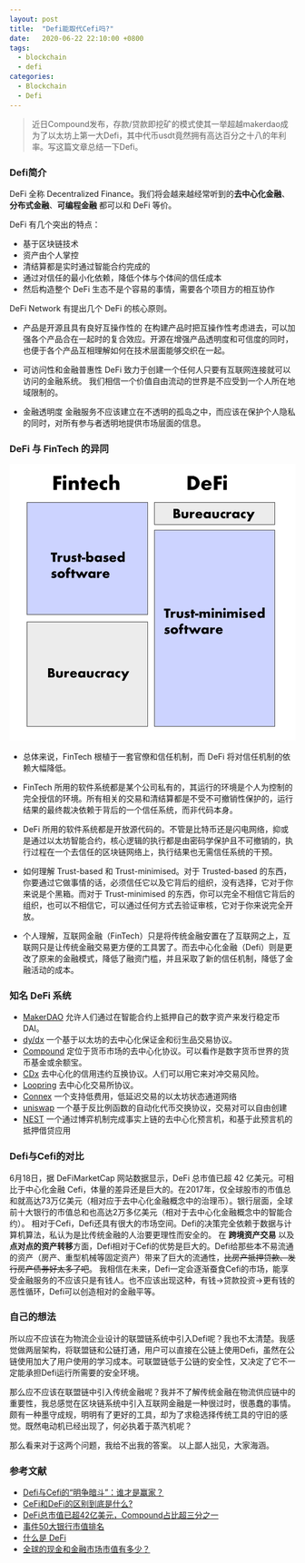 ```yaml
---
layout: post
title:  "Defi能取代Cefi吗?"
date:   2020-06-22 22:10:00 +0800
tags:
  - blockchain
  - defi
categories:
  - Blockchain
  - Defi
---
```

> 近日Compound发布，存款/贷款即挖矿的模式使其一举超越makerdao成为了以太坊上第一大Defi，其中代币usdt竟然拥有高达百分之十八的年利率。写这篇文章总结一下Defi。 

### Defi简介
DeFi 全称 Decentralized Finance。我们将会越来越经常听到的**去中心化金融**、**分布式金融**、**可编程金融** 都可以和 DeFi 等价。

DeFi 有几个突出的特点：

+ 基于区块链技术
+ 资产由个人掌控
+ 清结算都是实时通过智能合约完成的
+ 通过对信任的最小化依赖，降低个体与个体间的信任成本
+ 然后构造整个 DeFi 生态不是个容易的事情，需要各个项目方的相互协作

DeFi Network 有提出几个 DeFi 的核心原则。
+ 产品是开源且具有良好互操作性的
在构建产品时把互操作性考虑进去，可以加强各个产品合在一起时的复合效应。开源在增强产品透明度和可信度的同时，也便于各个产品互相理解如何在技术层面能够交织在一起。

+ 可访问性和金融普惠性
DeFi 致力于创建一个任何人只要有互联网连接就可以访问的金融系统。 我们相信一个价值自由流动的世界是不应受到一个人所在地域限制的。

+ 金融透明度
金融服务不应该建立在不透明的孤岛之中，而应该在保护个人隐私的同时，对所有参与者透明地提供市场层面的信息。

### DeFi 与 FinTech 的异同
![DeFi 与 FinTech 的异同](../_pic/defi&&fintech.png)
+ 总体来说，FinTech 根植于一套官僚和信任机制，而 DeFi 将对信任机制的依赖大幅降低。

+ FinTech 所用的软件系统都是某个公司私有的，其运行的环境是个人为控制的完全授信的环境。所有相关的交易和清结算都是不受不可撤销性保护的，运行结果的最终裁决依赖于背后的一个信任系统，而非代码本身。

+ DeFi 所用的软件系统都是开放源代码的。不管是比特币还是闪电网络，抑或是通过以太坊智能合约，核心逻辑的执行都是由密码学保护且不可撤销的，执行过程在一个去信任的区块链网络上，执行结果也无需信任系统的干预。

+ 如何理解 Trust-based 和 Trust-minimised。对于 Trusted-based 的东西，你要通过它做事情的话，必须信任它以及它背后的组织，没有选择，它对于你来说是个黑箱。而对于 Trust-minimised 的东西，你可以完全不相信它背后的组织，也可以不相信它，可以通过任何方式去验证审核，它对于你来说完全开放。

+ 个人理解，互联网金融（FinTech）只是将传统金融安置在了互联网之上，互联网只是让传统金融交易更方便的工具罢了。而去中心化金融（Defi）则是更改了原来的金融模式，降低了融资门槛，并且采取了新的信任机制，降低了金融活动的成本。

### 知名 DeFi 系统
+ [MakerDAO](https://makerdao.com/) 允许人们通过在智能合约上抵押自己的数字资产来发行稳定币 DAI。
+ [dy/dx](https://dydx.exchange/) 一个基于以太坊的去中心化保证金和衍生品交易协议。
+ [Compound](https://compound.finance/) 定位于货币市场的去中心化协议。可以看作是数字货币世界的货币基金或余额宝。
+ [CDx](https://cdxproject.com/) 去中心化的信用违约互换协议。人们可以用它来对冲交易风险。
+ [Loopring](https://loopring.org/) 去中心化交易所协议。
+ [Connex](https://connext.network/) 一个支持低费用，低延迟交易的以太坊状态通道网络
+ [uniswap](https://uniswap.io/) 一个基于反比例函数的自动化代币交换协议，交易对可以自由创建
+ [NEST](https://nestdapp.io/) 一个通过博弈机制完成事实上链的去中心化预言机，和基于此预言机的抵押借贷应用

### Defi与Cefi的对比
6月18日，据 DeFiMarketCap 网站数据显示，DeFi 总市值已超 42 亿美元。可相比于中心化金融 Cefi，体量的差异还是巨大的。在2017年，仅全球股市的市值总和就高达73万亿美元（相对应于去中心化金融概念中的治理币）。银行层面，全球前十大银行的市值总和也高达2万多亿美元（相对于去中心化金融概念中的智能合约）。
相对于Cefi，Defi还具有很大的市场空间。Defi的决策完全依赖于数据与计算机算法，私认为是比传统金融的人治要更理性而安全的。
在 **跨境资产交易** 以及 **点对点的资产转移**方面，Defi相对于Cefi的优势是巨大的。Defi给那些本不易流通的资产（房产、重型机械等固定资产）带来了巨大的流通性，~~比房产抵押贷款、发行房产债券好太多了吧~~。
我相信在未来，Defi一定会逐渐蚕食Cefi的市场，能享受金融服务的不应该只是有钱人。也不应该出现这种，有钱->贷款投资->更有钱的 恶性循环，Defi可以创造相对的金融平等。

### 自己的想法

所以应不应该在为物流企业设计的联盟链系统中引入Defi呢？我也不太清楚。我感觉做两层架构，将联盟链和公链打通，用户可以直接在公链上使用Defi，虽然在公链使用加大了用户使用的学习成本。可联盟链低于公链的安全性，又决定了它不一定能承担Defi运行所需要的安全环境。

那么应不应该在联盟链中引入传统金融呢？我并不了解传统金融在物流供应链中的重要性，我总感觉在区块链系统中引入互联网金融是一种很过时，很愚蠢的事情。颇有一种墨守成规，明明有了更好的工具，却为了求稳选择传统工具的守旧的感觉。既然电动机已经出现了，何必执着于蒸汽机呢？

那么看来对于这两个问题，我给不出我的答案。
以上鄙人拙见，大家海涵。

### 参考文献
+ [Defi与Cefi的“明争暗斗”：谁才是赢家？](https://www.jinse.com/blockchain/734851.html)
+ [CeFi和DeFi的区别到底是什么?](https://blog.csdn.net/bk1171676983/article/details/104818812)
+ [DeFi总市值已超42亿美元，Compound占比超三分之一](https://baijiahao.baidu.com/s?id=1669888374715261448&wfr=spider&for=pc)
+ [事件50大银行市值排名](https://weibo.com/1155372133/I2lvcfNBD?type=comment)
+ [什么是 DeFi](https://www.jianshu.com/p/04f05611188b)
+ [全球的现金和金融市场市值有多少？](https://finance.qq.com/a/20171102/043258.htm)

